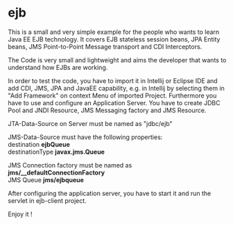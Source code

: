 # ejb
This is a small and very simple example for the people who wants to learn Java EE EJB technology. It covers EJB stateless session beans, JPA Entity beans, JMS Point-to-Point Message transport and CDI Interceptors.

The Code is very small and lightweight and aims the developer that wants to understand how EJBs are working. 

In order to test the code, you have to import it in Intellij or Eclipse IDE and add CDI, JMS, JPA and JavaEE capability, e.g. in Intellij by selecting them in "Add Framework" on context Menu of imported Project. Furthermore you have to use and configure an Application Server. You have to create JDBC Pool and JNDI Resource, JMS Messaging factory and JMS Resource. 

JTA-Data-Source on Server must be named as "jdbc/ejb"

JMS-Data-Source must have the following properties: \
destination **ejbQueue** \
destinationType **javax.jms.Queue**

JMS Connection factory must be named as **jms/__defaultConnectionFactory** \
JMS Queue **jms/ejbqueue**

After configuring the application server, you have to start it and run the servlet in ejb-client project.

Enjoy it !
